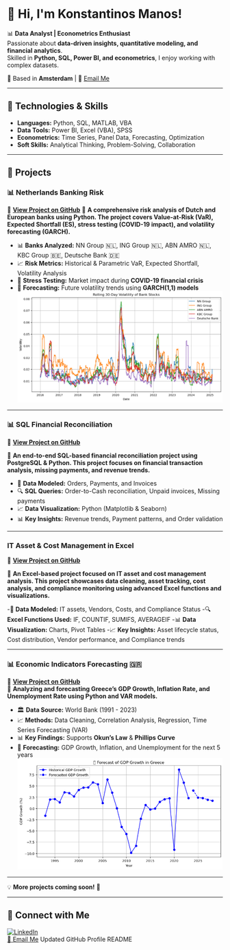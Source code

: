 # 👋 Hi, I'm Konstantinos Manos!

📊 **Data Analyst | Econometrics Enthusiast**  
Passionate about **data-driven insights, quantitative modeling, and financial analytics**.  
Skilled in **Python, SQL, Power BI, and econometrics**, I enjoy working with complex datasets.  

📍 Based in **Amsterdam** | 📩 [Email Me](mailto:manoskonstantinos960@gmail.com)  

---

## 🔧 Technologies & Skills
- **Languages:** Python, SQL, MATLAB, VBA
- **Data Tools:** Power BI, Excel (VBA), SPSS
- **Econometrics:** Time Series, Panel Data, Forecasting, Optimization
- **Soft Skills:** Analytical Thinking, Problem-Solving, Collaboration

---

## 🚀 Projects

### 📊 Netherlands Banking Risk
🔗 **[View Project on GitHub](https://github.com/konstantinosmanos/Netherlands_Banking_Risk)**
📌 **A comprehensive risk analysis of Dutch and European banks using Python. The project covers Value-at-Risk (VaR), Expected Shortfall (ES), stress testing (COVID-19 impact), and volatility forecasting (GARCH).** 
- 📊 **Banks Analyzed:** NN Group 🇳🇱, ING Group 🇳🇱, ABN AMRO 🇳🇱, KBC Group 🇧🇪, Deutsche Bank 🇩🇪  
- 📈 **Risk Metrics:** Historical & Parametric VaR, Expected Shortfall, Volatility Analysis  
- 🏦 **Stress Testing:** Market impact during **COVID-19 financial crisis**  
- 🔮 **Forecasting:** Future volatility trends using **GARCH(1,1) models** 
![ Rolling 30-Day Volatility of Bank Stocks](https://github.com/konstantinosmanos/Netherlands_Banking_Risk/blob/main/Rolling_30_day_volatility.png?raw=true)

---

### 📊 SQL Financial Reconciliation  
🔗 **[View Project on GitHub](https://github.com/konstantinosmanos/Financial_Reconciliation_SQL)**  

📌 **An end-to-end SQL-based financial reconciliation project using PostgreSQL & Python. This project focuses on financial transaction analysis, missing payments, and revenue trends.**  

- 🏦 **Data Modeled:** Orders, Payments, and Invoices  
- 🔍 **SQL Queries:** Order-to-Cash reconciliation, Unpaid invoices, Missing payments  
- 📈 **Data Visualization:** Python (Matplotlib & Seaborn)  
- 📊 **Key Insights:** Revenue trends, Payment patterns, and Order validation  


---

### IT Asset & Cost Management in Excel
🔗 **[View Project on GitHub](https://github.com/konstantinosmanos/IT_Asset_and_Cost_Management_in_Excel)**

📌 **An Excel-based project focused on IT asset and cost management analysis. This project showcases data cleaning, asset tracking, cost analysis, and compliance monitoring using advanced Excel functions and visualizations.**

-💾 **Data Modeled:** IT assets, Vendors, Costs, and Compliance Status
-🔍 **Excel Functions Used:** IF, COUNTIF, SUMIFS, AVERAGEIF
-📊 **Data Visualization:** Charts, Pivot Tables
-📈 **Key Insights:** Asset lifecycle status, Cost distribution, Vendor performance, and Compliance trends

---

### 📊 Economic Indicators Forecasting 🇬🇷  
🔗 **[View Project on GitHub](https://github.com/konstantinosmanos/Economic_Indicators_Forecasting)**  
📌 **Analyzing and forecasting Greece’s GDP Growth, Inflation Rate, and Unemployment Rate using Python and VAR models.**  
- 🏛 **Data Source:** World Bank (1991 - 2023)  
- 📈 **Methods:** Data Cleaning, Correlation Analysis, Regression, Time Series Forecasting (VAR)  
- 📊 **Key Findings:** Supports **Okun’s Law** & **Phillips Curve**  
- 🔮 **Forecasting:** GDP Growth, Inflation, and Unemployment for the next 5 years  
![GDP Growth Forecast](https://github.com/konstantinosmanos/Economic_Indicators_Forecasting/blob/main/Forecast_growth_Greece_5years.png?raw=true)
---

💡 **More projects coming soon!** 🚀


---



## 🔗 Connect with Me  
[![LinkedIn](https://img.shields.io/badge/-LinkedIn-0077B5?style=flat&logo=Linkedin&logoColor=white)](https://www.linkedin.com/in/konstantinosmanos)  
[📧 Email Me](mailto:manoskonstantinos960@gmail.com)
Updated GitHub Profile README
